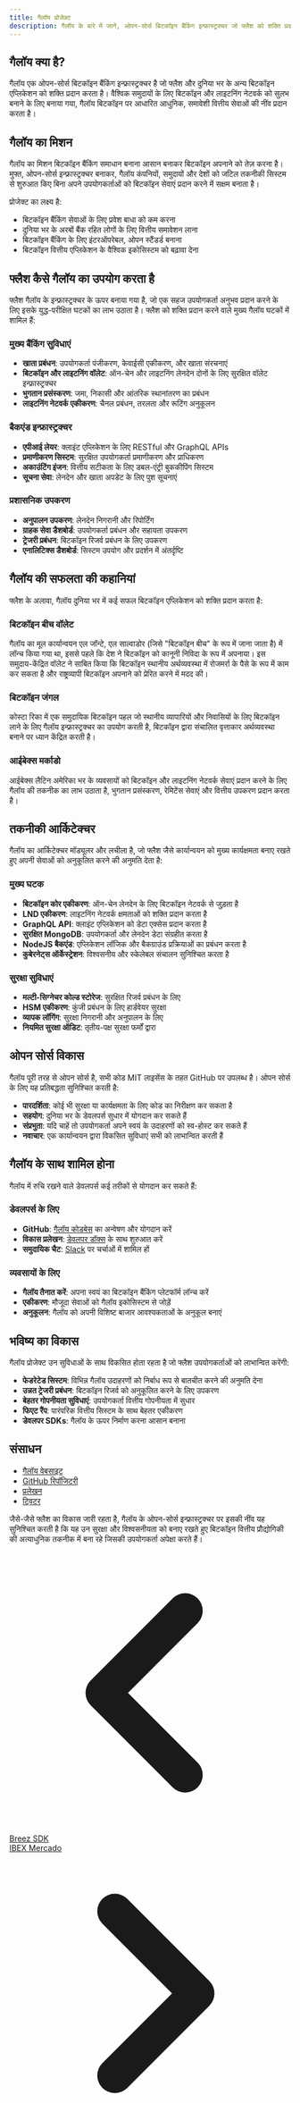 ```yaml
---
title: गैलॉय प्रोजेक्ट
description: गैलॉय के बारे में जानें, ओपन-सोर्स बिटकॉइन बैंकिंग इन्फ्रास्ट्रक्चर जो फ्लैश को शक्ति प्रदान करता है
---
```


## गैलॉय क्या है?

गैलॉय एक ओपन-सोर्स बिटकॉइन बैंकिंग इन्फ्रास्ट्रक्चर है जो फ्लैश और दुनिया भर के अन्य बिटकॉइन एप्लिकेशन को शक्ति प्रदान करता है। वैश्विक समुदायों के लिए बिटकॉइन और लाइटनिंग नेटवर्क को सुलभ बनाने के लिए बनाया गया, गैलॉय बिटकॉइन पर आधारित आधुनिक, समावेशी वित्तीय सेवाओं की नींव प्रदान करता है।

## गैलॉय का मिशन

गैलॉय का मिशन बिटकॉइन बैंकिंग समाधान बनाना आसान बनाकर बिटकॉइन अपनाने को तेज़ करना है। मुफ्त, ओपन-सोर्स इन्फ्रास्ट्रक्चर बनाकर, गैलॉय कंपनियों, समुदायों और देशों को जटिल तकनीकी सिस्टम से शुरुआत किए बिना अपने उपयोगकर्ताओं को बिटकॉइन सेवाएं प्रदान करने में सक्षम बनाता है।

प्रोजेक्ट का लक्ष्य है:

- बिटकॉइन बैंकिंग सेवाओं के लिए प्रवेश बाधा को कम करना
- दुनिया भर के अरबों बैंक रहित लोगों के लिए वित्तीय समावेशन लाना
- बिटकॉइन बैंकिंग के लिए इंटरऑपरेबल, ओपन स्टैंडर्ड बनाना
- बिटकॉइन वित्तीय एप्लिकेशन के वैश्विक इकोसिस्टम को बढ़ावा देना

## फ्लैश कैसे गैलॉय का उपयोग करता है

फ्लैश गैलॉय के इन्फ्रास्ट्रक्चर के ऊपर बनाया गया है, जो एक सहज उपयोगकर्ता अनुभव प्रदान करने के लिए इसके युद्ध-परीक्षित घटकों का लाभ उठाता है। फ्लैश को शक्ति प्रदान करने वाले मुख्य गैलॉय घटकों में शामिल हैं:

### मुख्य बैंकिंग सुविधाएं

- **खाता प्रबंधन**: उपयोगकर्ता पंजीकरण, केवाईसी एकीकरण, और खाता संरचनाएं
- **बिटकॉइन और लाइटनिंग वॉलेट**: ऑन-चेन और लाइटनिंग लेनदेन दोनों के लिए सुरक्षित वॉलेट इन्फ्रास्ट्रक्चर
- **भुगतान प्रसंस्करण**: जमा, निकासी और आंतरिक स्थानांतरण का प्रबंधन
- **लाइटनिंग नेटवर्क एकीकरण**: चैनल प्रबंधन, तरलता और रूटिंग अनुकूलन

### बैकएंड इन्फ्रास्ट्रक्चर

- **एपीआई लेयर**: क्लाइंट एप्लिकेशन के लिए RESTful और GraphQL APIs
- **प्रमाणीकरण सिस्टम**: सुरक्षित उपयोगकर्ता प्रमाणीकरण और प्राधिकरण
- **अकाउंटिंग इंजन**: वित्तीय सटीकता के लिए डबल-एंट्री बुककीपिंग सिस्टम
- **सूचना सेवा**: लेनदेन और खाता अपडेट के लिए पुश सूचनाएं

### प्रशासनिक उपकरण

- **अनुपालन उपकरण**: लेनदेन निगरानी और रिपोर्टिंग
- **ग्राहक सेवा डैशबोर्ड**: उपयोगकर्ता प्रबंधन और सहायता उपकरण
- **ट्रेजरी प्रबंधन**: बिटकॉइन रिजर्व प्रबंधन के लिए उपकरण
- **एनालिटिक्स डैशबोर्ड**: सिस्टम उपयोग और प्रदर्शन में अंतर्दृष्टि

## गैलॉय की सफलता की कहानियां

फ्लैश के अलावा, गैलॉय दुनिया भर में कई सफल बिटकॉइन एप्लिकेशन को शक्ति प्रदान करता है:

### बिटकॉइन बीच वॉलेट

गैलॉय का मूल कार्यान्वयन एल जॉन्टे, एल साल्वाडोर (जिसे "बिटकॉइन बीच" के रूप में जाना जाता है) में लॉन्च किया गया था, इससे पहले कि देश ने बिटकॉइन को कानूनी निविदा के रूप में अपनाया। इस समुदाय-केंद्रित वॉलेट ने साबित किया कि बिटकॉइन स्थानीय अर्थव्यवस्था में रोजमर्रा के पैसे के रूप में काम कर सकता है और राष्ट्रव्यापी बिटकॉइन अपनाने को प्रेरित करने में मदद की।

### बिटकॉइन जंगल

कोस्टा रिका में एक समुदायिक बिटकॉइन पहल जो स्थानीय व्यापारियों और निवासियों के लिए बिटकॉइन लाने के लिए गैलॉय इन्फ्रास्ट्रक्चर का उपयोग करती है, बिटकॉइन द्वारा संचालित वृत्ताकार अर्थव्यवस्था बनाने पर ध्यान केंद्रित करती है।

### आईबेक्स मर्काडो

आईबेक्स लैटिन अमेरिका भर के व्यवसायों को बिटकॉइन और लाइटनिंग नेटवर्क सेवाएं प्रदान करने के लिए गैलॉय की तकनीक का लाभ उठाता है, भुगतान प्रसंस्करण, रेमिटेंस सेवाएं और वित्तीय उपकरण प्रदान करता है।

## तकनीकी आर्किटेक्चर

गैलॉय का आर्किटेक्चर मॉड्यूलर और लचीला है, जो फ्लैश जैसे कार्यान्वयन को मुख्य कार्यक्षमता बनाए रखते हुए अपनी सेवाओं को अनुकूलित करने की अनुमति देता है:

### मुख्य घटक

- **बिटकॉइन कोर एकीकरण**: ऑन-चेन लेनदेन के लिए बिटकॉइन नेटवर्क से जुड़ता है
- **LND एकीकरण**: लाइटनिंग नेटवर्क क्षमताओं को शक्ति प्रदान करता है
- **GraphQL API**: क्लाइंट एप्लिकेशन को डेटा एक्सेस प्रदान करता है
- **सुरक्षित MongoDB**: उपयोगकर्ता और लेनदेन डेटा संग्रहीत करता है
- **NodeJS बैकएंड**: एप्लिकेशन लॉजिक और बैकग्राउंड प्रक्रियाओं का प्रबंधन करता है
- **कुबेरनेट्स ऑर्केस्ट्रेशन**: विश्वसनीय और स्केलेबल संचालन सुनिश्चित करता है

### सुरक्षा सुविधाएं

- **मल्टी-सिग्नेचर कोल्ड स्टोरेज**: सुरक्षित रिजर्व प्रबंधन के लिए
- **HSM एकीकरण**: कुंजी प्रबंधन के लिए हार्डवेयर सुरक्षा
- **व्यापक लॉगिंग**: सुरक्षा निगरानी और अनुपालन के लिए
- **नियमित सुरक्षा ऑडिट**: तृतीय-पक्ष सुरक्षा फर्मों द्वारा

## ओपन सोर्स विकास

गैलॉय पूरी तरह से ओपन सोर्स है, सभी कोड MIT लाइसेंस के तहत GitHub पर उपलब्ध है। ओपन सोर्स के लिए यह प्रतिबद्धता सुनिश्चित करती है:

- **पारदर्शिता**: कोई भी सुरक्षा या कार्यक्षमता के लिए कोड का निरीक्षण कर सकता है
- **सहयोग**: दुनिया भर के डेवलपर्स सुधार में योगदान कर सकते हैं
- **संप्रभुता**: यदि चाहें तो उपयोगकर्ता अपने स्वयं के उदाहरणों को स्व-होस्ट कर सकते हैं
- **नवाचार**: एक कार्यान्वयन द्वारा विकसित सुविधाएं सभी को लाभान्वित करती हैं

## गैलॉय के साथ शामिल होना

गैलॉय में रुचि रखने वाले डेवलपर्स कई तरीकों से योगदान कर सकते हैं:

### डेवलपर्स के लिए

- **GitHub**: [गैलॉय कोडबेस](https://github.com/GaloyMoney/galoy) का अन्वेषण और योगदान करें
- **विकास प्रलेखन**: [डेवलपर डॉक्स](https://dev.galoy.io) के साथ शुरुआत करें
- **समुदायिक चैट**: [Slack](https://join.slack.com/t/galoymoney-workspace/shared_invite/zt-rvnhsdb5-72AZCD_jzw6_Q05aCs0SgA) पर चर्चाओं में शामिल हों

### व्यवसायों के लिए

- **गैलॉय तैनात करें**: अपना स्वयं का बिटकॉइन बैंकिंग प्लेटफॉर्म लॉन्च करें
- **एकीकरण**: मौजूदा सेवाओं को गैलॉय इकोसिस्टम से जोड़ें
- **अनुकूलन**: गैलॉय को अपनी विशिष्ट बाजार आवश्यकताओं के अनुकूल बनाएं

## भविष्य का विकास

गैलॉय प्रोजेक्ट उन सुविधाओं के साथ विकसित होता रहता है जो फ्लैश उपयोगकर्ताओं को लाभान्वित करेंगी:

- **फेडरेटेड सिस्टम**: विभिन्न गैलॉय उदाहरणों को निर्बाध रूप से बातचीत करने की अनुमति देना
- **उन्नत ट्रेजरी प्रबंधन**: बिटकॉइन रिजर्व को अनुकूलित करने के लिए उपकरण
- **बेहतर गोपनीयता सुविधाएं**: उपयोगकर्ता वित्तीय गोपनीयता में सुधार
- **फिएट रैंप**: पारंपरिक वित्तीय सिस्टम के साथ बेहतर एकीकरण
- **डेवलपर SDKs**: गैलॉय के ऊपर निर्माण करना आसान बनाना

## संसाधन

- [गैलॉय वेबसाइट](https://galoy.io)
- [GitHub रिपॉजिटरी](https://github.com/GaloyMoney/galoy)
- [प्रलेखन](https://dev.galoy.io)
- [ट्विटर](https://twitter.com/GaloyMoney)

जैसे-जैसे फ्लैश का विकास जारी रहता है, गैलॉय के ओपन-सोर्स इन्फ्रास्ट्रक्चर पर इसकी नींव यह सुनिश्चित करती है कि यह उन सुरक्षा और विश्वसनीयता को बनाए रखते हुए बिटकॉइन वित्तीय प्रौद्योगिकी की अत्याधुनिक तकनीक में बना रहे जिसकी उपयोगकर्ता अपेक्षा करते हैं।

<!-- Navigation links -->
<div class="flex justify-between items-center mt-8 pt-4 border-t border-zinc-200 dark:border-zinc-700">
  <div class="w-1/3 text-left">
    <a href="breez-sdk" class="inline-flex items-center bg-purple-600 hover:bg-purple-700 text-white rounded-md transition-colors px-4 py-2 text-sm font-medium shadow-sm hover:shadow-md">
      <svg xmlns="http://www.w3.org/2000/svg" class="h-6 w-6 mr-2" fill="none" viewBox="0 0 24 24" stroke="currentColor">
        <path stroke-linecap="round" stroke-linejoin="round" stroke-width="3" d="M15 19l-7-7 7-7" />
      </svg>
      Breez SDK
    </a>
  </div>
  <div class="w-1/3 text-center">
    <!-- Optional center content -->
  </div>
  <div class="w-1/3 text-right">
    <a href="ibex-mercado" class="inline-flex items-center bg-purple-600 hover:bg-purple-700 text-white rounded-md transition-colors px-4 py-2 text-sm font-medium shadow-sm hover:shadow-md">
      IBEX Mercado
      <svg xmlns="http://www.w3.org/2000/svg" class="h-6 w-6 ml-2" fill="none" viewBox="0 0 24 24" stroke="currentColor">
        <path stroke-linecap="round" stroke-linejoin="round" stroke-width="3" d="M9 5l7 7-7 7" />
      </svg>
    </a>
  </div>
</div>